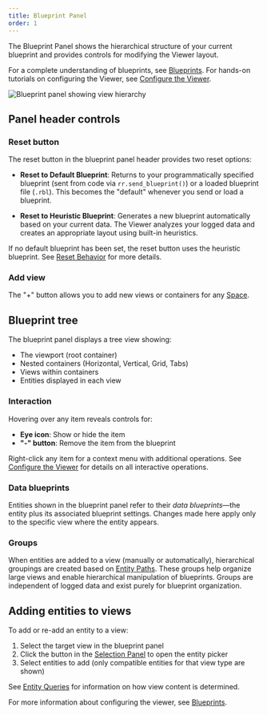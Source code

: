 ```yaml
---
title: Blueprint Panel
order: 1
---
```


The Blueprint Panel shows the hierarchical structure of your current blueprint and provides controls for modifying the Viewer layout.

For a complete understanding of blueprints, see [Blueprints](../../concepts/blueprints.md). For hands-on tutorials on configuring the Viewer, see [Configure the Viewer](../../getting-started/configure-the-viewer.md).

<picture>
  <img src="https://static.rerun.io/blueprint-example/24fe3f15c15dc8c74e1feec879cab624a34136e6/full.png" alt="Blueprint panel showing view hierarchy">
  <source media="(max-width: 480px)" srcset="https://static.rerun.io/blueprint-example/24fe3f15c15dc8c74e1feec879cab624a34136e6/480w.png">
</picture>

## Panel header controls

### Reset button
The reset button in the blueprint panel header provides two reset options:

- **Reset to Default Blueprint**: Returns to your programmatically specified blueprint (sent from code via `rr.send_blueprint()`) or a loaded blueprint file (`.rbl`). This becomes the "default" whenever you send or load a blueprint.

- **Reset to Heuristic Blueprint**: Generates a new blueprint automatically based on your current data. The Viewer analyzes your logged data and creates an appropriate layout using built-in heuristics.

If no default blueprint has been set, the reset button uses the heuristic blueprint. See [Reset Behavior](../../concepts/blueprints.md#reset-behavior-heuristic-vs-default) for more details.

### Add view
The "+" button allows you to add new views or containers for any [Space](../../concepts/spaces-and-transforms.md).

## Blueprint tree

The blueprint panel displays a tree view showing:
- The viewport (root container)
- Nested containers (Horizontal, Vertical, Grid, Tabs)
- Views within containers
- Entities displayed in each view

### Interaction

Hovering over any item reveals controls for:
- **Eye icon**: Show or hide the item
- **"-" button**: Remove the item from the blueprint

Right-click any item for a context menu with additional operations. See [Configure the Viewer](../../getting-started/configure-the-viewer.md#interactive-configuration) for details on all interactive operations.

### Data blueprints

Entities shown in the blueprint panel refer to their *data blueprints*—the entity plus its associated blueprint settings. Changes made here apply only to the specific view where the entity appears.

### Groups

When entities are added to a view (manually or automatically), hierarchical groupings are created based on [Entity Paths](../../concepts/entity-path.md). These groups help organize large views and enable hierarchical manipulation of blueprints. Groups are independent of logged data and exist purely for blueprint organization.

## Adding entities to views

To add or re-add an entity to a view:
1. Select the target view in the blueprint panel
2. Click the button in the [Selection Panel](selection.md) to open the entity picker
3. Select entities to add (only compatible entities for that view type are shown)

See [Entity Queries](../../reference/entity-queries.md) for information on how view content is determined.

For more information about configuring the viewer, see [Blueprints](../../getting-started/configure-the-viewer.md).
